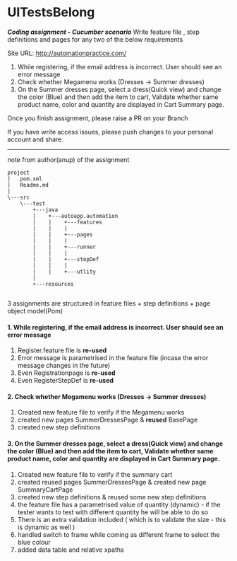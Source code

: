# UITestsBelong

***Coding assignment - Cucumber scenario***
Write feature file , step definitions and pages for any two of the below requirements 

Site URL: http://automationpractice.com/

1.	While registering, if the email address is incorrect. User should see an error message
2.	Check whether Megamenu works (Dresses -> Summer dresses)
3.	On the Summer dresses page, select a dress(Quick view) and change the color (Blue) and then add the item to cart, Validate	whether same product name, color and quantity are displayed in Cart Summary page.

Once you finish assignment, please raise a PR on your Branch 

If you have write access issues, please push changes to your personal account and share.

*************************************************************************
note from author(anup) of the assignment
````
project
|   pom.xml
|   Readme.md
| 
\---src
    \---test
        +---java
        |    +---autoapp.automation
        |    |    +---features
        |    |    |
        |    |    +---pages
        |    |    |
        |    |    +---runner
        |    |    |
        |    |    +---stepDef
        |    |    |
        |    |    +---utlity
        |        
        +---resources


````

3 assignments are structured in feature files + step definitions + page object model(Pom)

####	1. While registering, if the email address is incorrect. User should see an error message
1. Register.feature file is <b>re-used</b>
2. Error message is parametrised in the feature file (incase the error message changes in the future)
3. Even Registrationpage is <b>re-used</b>
4.  Even RegisterStepDef is <b>re-used</b>

####   2. Check whether Megamenu works (Dresses -> Summer dresses)
1. Created new feature file to verify if the Megamenu works
2. created new pages SummerDressesPage & <b>reused</b> BasePage
3. created new step definitions

####   3. On the Summer dresses page, select a dress(Quick view) and change the color (Blue) and then add the item to cart, Validate	whether same product name, color and quantity are displayed in Cart Summary page.
1. Created new feature file to verify if the summary cart
2. created reused pages SummerDressesPage & created new page SummaryCartPage
3. created new step definitions & reused some new step definitions
4. the feature file has a parametrised value of quantity (dynamic) - if the tester wants to test with different quantity he will be able to do so
5. There is an extra validation included ( which is to validate the size - this is dynamic as well )
6. handled switch to frame while coming as different frame to select the blue colour
7. added data table and relative xpaths
